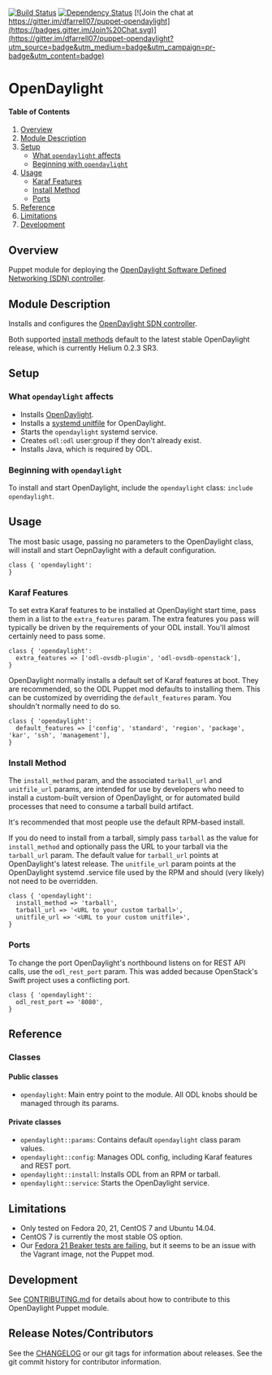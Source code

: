 [![Build Status](https://travis-ci.org/dfarrell07/puppet-opendaylight.svg)](https://travis-ci.org/dfarrell07/puppet-opendaylight) [![Dependency Status](https://gemnasium.com/dfarrell07/puppet-opendaylight.svg)](https://gemnasium.com/dfarrell07/puppet-opendaylight) [![Join the chat at https://gitter.im/dfarrell07/puppet-opendaylight](https://badges.gitter.im/Join%20Chat.svg)](https://gitter.im/dfarrell07/puppet-opendaylight?utm_source=badge&utm_medium=badge&utm_campaign=pr-badge&utm_content=badge)

# OpenDaylight

#### Table of Contents 
1. [Overview](#overview)
2. [Module Description](#module-description)
3. [Setup](#setup)
    * [What `opendaylight` affects](#what-opendaylight-affects)
    * [Beginning with `opendaylight`](#beginning-with-opendaylight)
4. [Usage](#usage)
    * [Karaf Features](#karaf-features)
    * [Install Method](#install-method)
    * [Ports](#ports)
5. [Reference ](#reference)
5. [Limitations](#limitations)
6. [Development](#development)

## Overview

Puppet module for deploying the [OpenDaylight Software Defined Networking (SDN) controller](http://www.opendaylight.org/).

## Module Description

Installs and configures the [OpenDaylight SDN controller](http://www.opendaylight.org/).

Both supported [install methods](#install-method) default to the latest stable OpenDaylight release, which is currently Helium 0.2.3 SR3.

## Setup

### What `opendaylight` affects

* Installs [OpenDaylight](http://www.opendaylight.org/).
* Installs a [systemd unitfile](https://github.com/dfarrell07/opendaylight-systemd/) for OpenDaylight.
* Starts the `opendaylight` systemd service.
* Creates `odl:odl` user:group if they don't already exist.
* Installs Java, which is required by ODL.

### Beginning with `opendaylight`

To install and start OpenDaylight, include the `opendaylight` class: `include opendaylight`.

## Usage

The most basic usage, passing no parameters to the OpenDaylight class, will install and start OepnDaylight with a default configuration.

```
class { 'opendaylight':
}
```

### Karaf Features

To set extra Karaf features to be installed at OpenDaylight start time, pass them in a list to the `extra_features` param. The extra features you pass will typically be driven by the requirements of your ODL install. You'll almost certainly need to pass some.

```
class { 'opendaylight':
  extra_features => ['odl-ovsdb-plugin', 'odl-ovsdb-openstack'],
}
```

OpenDaylight normally installs a default set of Karaf features at boot. They are recommended, so the ODL Puppet mod defaults to installing them. This can be customized by overriding the `default_features` param. You shouldn't normally need to do so.

```
class { 'opendaylight':
  default_features => ['config', 'standard', 'region', 'package', 'kar', 'ssh', 'management'],
}
```

### Install Method

The `install_method` param, and the associated `tarball_url` and `unitfile_url` params, are intended for use by developers who need to install a custom-built version of OpenDaylight, or for automated build processes that need to consume a tarball build artifact.

It's recommended that most people use the default RPM-based install.

If you do need to install from a tarball, simply pass `tarball` as the value for `install_method` and optionally pass the URL to your tarball via the `tarball_url` param. The default value for `tarball_url` points at OpenDaylight's latest release. The `unitfile_url` param points at the OpenDaylight systemd .service file used by the RPM and should (very likely) not need to be overridden.

```
class { 'opendaylight':
  install_method => 'tarball',
  tarball_url => '<URL to your custom tarball>',
  unitfile_url => '<URL to your custom unitfile>',
}
```

### Ports

To change the port OpenDaylight's northbound listens on for REST API calls, use the `odl_rest_port` param. This was added because OpenStack's Swift project uses a conflicting port.


```
class { 'opendaylight':
  odl_rest_port => '8080',
}
```

## Reference

### Classes

#### Public classes

* `opendaylight`: Main entry point to the module. All ODL knobs should be managed through its params.

#### Private classes

* `opendaylight::params`: Contains default `opendaylight` class param values.
* `opendaylight::config`: Manages ODL config, including Karaf features and REST port.
* `opendaylight::install`: Installs ODL from an RPM or tarball.
* `opendaylight::service`: Starts the OpenDaylight service.

## Limitations

* Only tested on Fedora 20, 21, CentOS 7 and Ubuntu 14.04.
* CentOS 7 is currently the most stable OS option.
* Our [Fedora 21 Beaker tests are failing](https://github.com/dfarrell07/puppet-opendaylight/issues/63), but it seems to be an issue with the Vagrant image, not the Puppet mod.

## Development

See [CONTRIBUTING.md](https://github.com/dfarrell07/puppet-opendaylight/blob/master/CONTRIBUTING.md) for details about how to contribute to this OpenDaylight Puppet module.

## Release Notes/Contributors

See the [CHANGELOG](https://github.com/dfarrell07/puppet-opendaylight/blob/master/CHANGELOG) or our git tags for information about releases. See the git commit history for contributor information.
